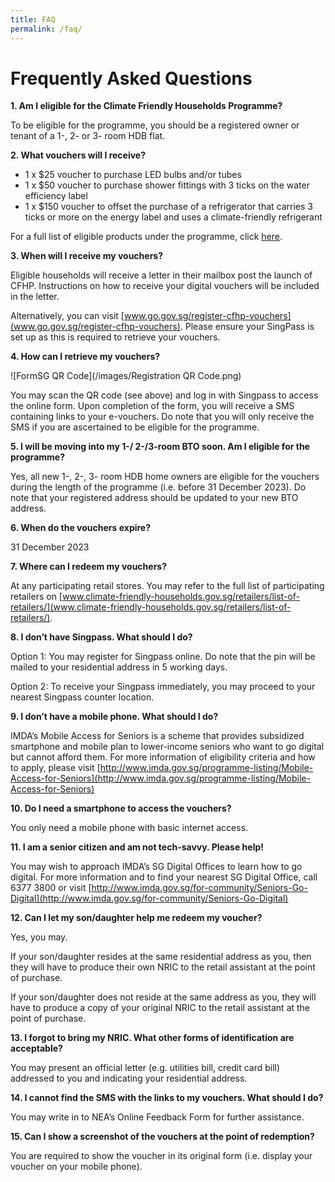 ```yaml
---
title: FAQ
permalink: /faq/
---
```


# Frequently Asked Questions

**1. Am I eligible for the Climate Friendly Households Programme?**

To be eligible for the programme, you should be a registered owner or tenant of a 1-, 2- or 3- room HDB flat.

**2.	What vouchers will I receive?**

- 1 x $25 voucher to purchase LED bulbs and/or tubes
- 1 x $50 voucher to purchase shower fittings with 3 ticks on the water efficiency label
- 1 x $150 voucher to offset the purchase of a refrigerator that carries 3 ticks or more on the energy label and uses a climate-friendly refrigerant

For a full list of eligible products under the programme, click [here](www.climate-friendly-households.gov.sg/retailers/eligible-products/).

**3.	When will I receive my vouchers?**

Eligible households will receive a letter in their mailbox post the launch of CFHP. Instructions on how to receive your digital vouchers will be included in the letter.

Alternatively, you can visit [www.go.gov.sg/register-cfhp-vouchers](www.go.gov.sg/register-cfhp-vouchers). Please ensure your SingPass is set up as this is required to retrieve your vouchers.

**4.	How can I retrieve my vouchers?**

![FormSG QR Code](/images/Registration QR Code.png)

You may scan the QR code (see above) and log in with Singpass to access the online form. Upon completion of the form, you will receive a SMS containing links to your e-vouchers. Do note that you will only receive the SMS if you are ascertained to be eligible for the programme.

**5.	I will be moving into my 1-/ 2-/3-room BTO soon. Am I eligible for the programme?**

Yes, all new 1-, 2-, 3- room HDB home owners are eligible for the vouchers during the length of the programme (i.e. before 31 December 2023). Do note that your registered address should be updated to your new BTO address.

**6.	When do the vouchers expire?**

31 December 2023


**7.	Where can I redeem my vouchers?**

At any participating retail stores. You may refer to the full list of participating retailers on [www.climate-friendly-households.gov.sg/retailers/list-of-retailers/](www.climate-friendly-households.gov.sg/retailers/list-of-retailers/).

**8.	I don’t have Singpass. What should I do?**

Option 1: You may register for Singpass online. Do note that the pin will be mailed to your residential address in 5 working days.

Option 2: To receive your Singpass immediately, you may proceed to your nearest Singpass counter location. 

**9.	I don’t have a mobile phone. What should I do?**

IMDA’s Mobile Access for Seniors is a scheme that provides subsidized smartphone and mobile plan to lower-income seniors who want to go digital but cannot afford them. For more information of eligibility criteria and how to apply, please visit [http://www.imda.gov.sg/programme-listing/Mobile-Access-for-Seniors](http://www.imda.gov.sg/programme-listing/Mobile-Access-for-Seniors)

**10.	Do I need a smartphone to access the vouchers?**

You only need a mobile phone with basic internet access.

**11.	I am a senior citizen and am not tech-savvy. Please help!**

You may wish to approach IMDA’s SG Digital Offices to learn how to go digital. For more information and to find your nearest SG Digital Office, call 6377 3800 or visit [http://www.imda.gov.sg/for-community/Seniors-Go-Digital](http://www.imda.gov.sg/for-community/Seniors-Go-Digital)

**12.	Can I let my son/daughter help me redeem my voucher?**

Yes, you may. 

If your son/daughter resides at the same residential address as you, then they will have to produce their own NRIC to the retail assistant at the point of purchase.

If your son/daughter does not reside at the same address as you, they will have to produce a copy of your original NRIC to the retail assistant at the point of purchase.

**13.	I forgot to bring my NRIC. What other forms of identification are acceptable?**

You may present an official letter (e.g. utilities bill, credit card bill) addressed to you and indicating your residential address.

**14.	I cannot find the SMS with the links to my vouchers. What should I do?**

You may write in to NEA’s Online Feedback Form for further assistance.

**15.	Can I show a screenshot of the vouchers at the point of redemption?**

You are required to show the voucher in its original form (i.e. display your voucher on your mobile phone). 
